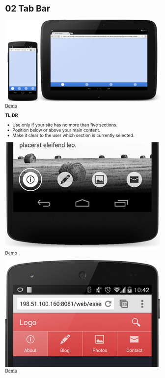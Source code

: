 # 02 Tab Bar

![Tab Bar](images/tabbar.png)
[Demo](samples/tabbar-sample1.html)

**TL;DR**

- Use only if your site has no more than five sections.
- Position below or above your main content.
- Make it clear to the user which section is currently selected.

![Tab Bar Alt 1](images/tabbar-alt-1.png)
[Demo](samples/tabbar-sample2.html)

![Tab Bar Alt 2](images/tabbar-alt-2.png)
[Demo](samples/tabbar-sample3.html)
